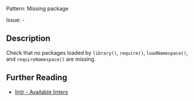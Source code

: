 Pattern: Missing package

Issue: -

## Description

Check that no packages loaded by `library()`, `require()`, `loadNamespace()`, and `requireNamespace()` are missing.

## Further Reading

* [lintr - Available linters](https://github.com/jimhester/lintr#available-linters)